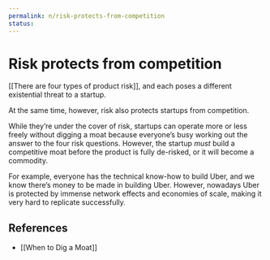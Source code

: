 ```yaml
---
permalink: n/risk-protects-from-competition
status: 
---
```

# Risk protects from competition

[[There are four types of product risk]], and each poses a different existential threat to a startup.

At the same time, however, risk also protects startups from competition.

While they’re under the cover of risk, startups can operate more or less freely without digging a moat because everyone’s busy working out the answer to the four risk questions. However, the startup _must_ build a competitive moat before the product is fully de-risked, or it will become a commodity.

For example, everyone has the technical know-how to build Uber, and we know there’s money to be made in building Uber. However, nowadays Uber is protected by immense network effects and economies of scale, making it very hard to replicate successfully.

## References

- [[When to Dig a Moat]]
